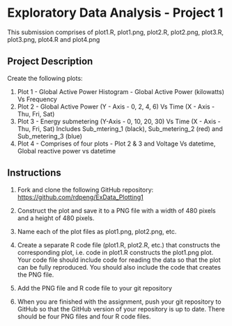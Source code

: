 Exploratory Data Analysis - Project 1
=====================================

This submission comprises of plot1.R, plot1.png, plot2.R, plot2.png, plot3.R, plot3.png, plot4.R and plot4.png


Project Description
-------------------
Create the following plots:
1. Plot 1 - Global Active Power Histogram - Global Active Power (kilowatts) Vs Frequency
2. Plot 2 - Global Active Power (Y - Axis - 0, 2, 4, 6) Vs Time (X - Axis - Thu, Fri, Sat)
3. Plot 3 - Energy submetering (Y-Axis - 0, 10, 20, 30) Vs Time (X - Axis - Thu, Fri, Sat) Includes Sub_mtering_1 (black), Sub_metering_2 (red) and Sub_metering_3 (blue)
4. Plot 4 - Comprises of four plots - Plot 2 & 3 and Voltage Vs datetime, Global reactive power vs datetime

Instructions
------------
1. Fork and clone the following GitHub repository: https://github.com/rdpeng/ExData_Plotting1

2. Construct the plot and save it to a PNG file with a width of 480 pixels and a height of 480 pixels.

3. Name each of the plot files as plot1.png, plot2.png, etc.

4. Create a separate R code file (plot1.R, plot2.R, etc.) that constructs the corresponding plot, i.e. code in plot1.R constructs the plot1.png plot. Your code file should include code for reading the data so that the plot can be fully reproduced. You should also include the code that creates the PNG file.

5. Add the PNG file and R code file to your git repository

6. When you are finished with the assignment, push your git repository to GitHub so that the GitHub version of your repository is up to date. There should be four PNG files and four R code files.